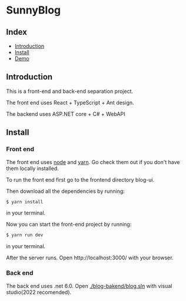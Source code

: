 # SunnyBlog


## Index

- [Introduction](#introduction)
- [Install](#install)
- [Demo](#demo)

## Introduction

This is a front-end and back-end separation project.

The front end uses React + TypeScript + Ant design.

The backend uses ASP.NET core + C# + WebAPI

## Install

### Front end

The front end uses [node](http://nodejs.org) and [yarn](https://yarnpkg.com/). Go check them out if you don't have them locally installed.

To run the front end first go to the frontend directory blog-ui. 

Then download all the dependencies by running:

```sh
$ yarn install
```

in your terminal.

Now you can start the front-end project by running:

```sh
$ yarn run dev
```

in your terminal.

After the server runs. Open http://localhost:3000/ with your browser.

### Back end

The back end uses .net 6.0. Open [./blog-bakend/blog.sln](./blog-bakend/blog.sln) with visual studio(2022 recomended).